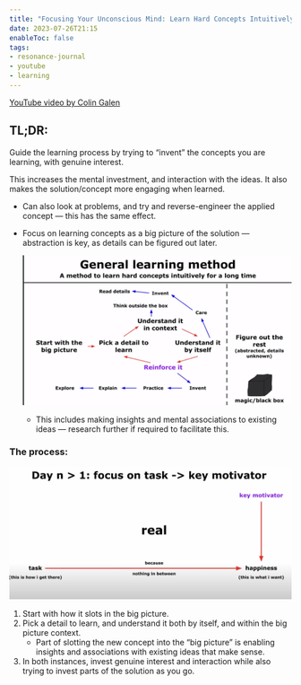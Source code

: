 ```yaml
---
title: "Focusing Your Unconscious Mind: Learn Hard Concepts Intuitively (And Forever)"
date: 2023-07-26T21:15
enableToc: false
tags:
- resonance-journal
- youtube
- learning
---
```


[YouTube video by Colin Galen](https://www.youtube.com/watch?v=Dm68uFy6gus)

## TL;DR: 
Guide the learning process by trying to “invent” the concepts you are learning, with genuine interest.

This increases the mental investment, and interaction with the ideas. It also makes the solution/concept more engaging when learned. 

- Can also look at problems, and try and reverse-engineer the applied concept — this has the same effect.
- Focus on learning concepts as a big picture of the solution — abstraction is key, as details can be figured out later.

	![focusingunconsciousmind1](Digital-Cottage/Resonance%20Journal/images/unconsciousmind1.png)
	- This includes making insights and mental associations to existing ideas — research further if required to facilitate this.

### The process:

![unconsciousmind2](Digital-Cottage/Resonance%20Journal/images/unconsciousmind2.png)

1. Start with how it slots in the big picture. 
2. Pick a detail to learn, and understand it both by itself, and within the big picture context. 
    - Part of slotting the new concept into the “big picture” is enabling insights and associations with existing ideas that make sense.
3. In both instances, invest genuine interest and interaction while also trying to invest parts of the solution as you go. 
